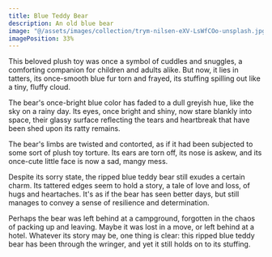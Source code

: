 ```yaml
---
title: Blue Teddy Bear
description: An old blue bear
image: "@/assets/images/collection/trym-nilsen-eXV-LsWfCOo-unsplash.jpg"
imagePosition: 33%
---
```


This beloved plush toy was once a symbol of cuddles and snuggles, a comforting companion for children and adults alike. But now, it lies in tatters, its once-smooth blue fur torn and frayed, its stuffing spilling out like a tiny, fluffy cloud.

The bear's once-bright blue color has faded to a dull greyish hue, like the sky on a rainy day. Its eyes, once bright and shiny, now stare blankly into space, their glassy surface reflecting the tears and heartbreak that have been shed upon its ratty remains.

The bear's limbs are twisted and contorted, as if it had been subjected to some sort of plush toy torture. Its ears are torn off, its nose is askew, and its once-cute little face is now a sad, mangy mess.

Despite its sorry state, the ripped blue teddy bear still exudes a certain charm. Its tattered edges seem to hold a story, a tale of love and loss, of hugs and heartaches. It's as if the bear has seen better days, but still manages to convey a sense of resilience and determination.

Perhaps the bear was left behind at a campground, forgotten in the chaos of packing up and leaving. Maybe it was lost in a move, or left behind at a hotel. Whatever its story may be, one thing is clear: this ripped blue teddy bear has been through the wringer, and yet it still holds on to its stuffing.
